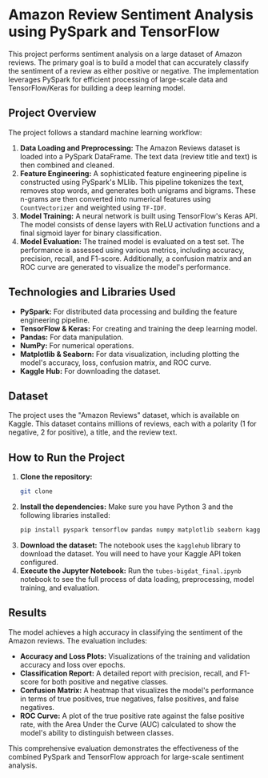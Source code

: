 # Amazon Review Sentiment Analysis using PySpark and TensorFlow

This project performs sentiment analysis on a large dataset of Amazon reviews. The primary goal is to build a model that can accurately classify the sentiment of a review as either positive or negative. The implementation leverages PySpark for efficient processing of large-scale data and TensorFlow/Keras for building a deep learning model.

## Project Overview

The project follows a standard machine learning workflow:

1.  **Data Loading and Preprocessing:** The Amazon Reviews dataset is loaded into a PySpark DataFrame. The text data (review title and text) is then combined and cleaned.
2.  **Feature Engineering:** A sophisticated feature engineering pipeline is constructed using PySpark's MLlib. This pipeline tokenizes the text, removes stop words, and generates both unigrams and bigrams. These n-grams are then converted into numerical features using `CountVectorizer` and weighted using `TF-IDF`.
3.  **Model Training:** A neural network is built using TensorFlow's Keras API. The model consists of dense layers with ReLU activation functions and a final sigmoid layer for binary classification.
4.  **Model Evaluation:** The trained model is evaluated on a test set. The performance is assessed using various metrics, including accuracy, precision, recall, and F1-score. Additionally, a confusion matrix and an ROC curve are generated to visualize the model's performance.

## Technologies and Libraries Used

* **PySpark:** For distributed data processing and building the feature engineering pipeline.
* **TensorFlow & Keras:** For creating and training the deep learning model.
* **Pandas:** For data manipulation.
* **NumPy:** For numerical operations.
* **Matplotlib & Seaborn:** For data visualization, including plotting the model's accuracy, loss, confusion matrix, and ROC curve.
* **Kaggle Hub:** For downloading the dataset.

## Dataset

The project uses the "Amazon Reviews" dataset, which is available on Kaggle. This dataset contains millions of reviews, each with a polarity (1 for negative, 2 for positive), a title, and the review text.

## How to Run the Project

1.  **Clone the repository:**
    ```bash
    git clone 
    ```
2.  **Install the dependencies:**
    Make sure you have Python 3 and the following libraries installed:
    ```bash
    pip install pyspark tensorflow pandas numpy matplotlib seaborn kaggle
    ```
3.  **Download the dataset:**
    The notebook uses the `kagglehub` library to download the dataset. You will need to have your Kaggle API token configured.
4.  **Execute the Jupyter Notebook:**
    Run the `tubes-bigdat_final.ipynb` notebook to see the full process of data loading, preprocessing, model training, and evaluation.

## Results

The model achieves a high accuracy in classifying the sentiment of the Amazon reviews. The evaluation includes:
* **Accuracy and Loss Plots:** Visualizations of the training and validation accuracy and loss over epochs.
* **Classification Report:** A detailed report with precision, recall, and F1-score for both positive and negative classes.
* **Confusion Matrix:** A heatmap that visualizes the model's performance in terms of true positives, true negatives, false positives, and false negatives.
* **ROC Curve:** A plot of the true positive rate against the false positive rate, with the Area Under the Curve (AUC) calculated to show the model's ability to distinguish between classes.

This comprehensive evaluation demonstrates the effectiveness of the combined PySpark and TensorFlow approach for large-scale sentiment analysis.
